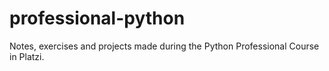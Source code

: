 # professional-python
Notes, exercises and projects made during the Python Professional Course in Platzi.

